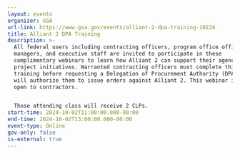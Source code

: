 ```yaml
---
layout: events
organizer: GSA
url-link: https://www.gsa.gov/events/alliant-2-dpa-training-10224
title: Alliant 2 DPA Training
description: >-
  All federal users including contracting officers, program office officials,
  managers, and executive staff are invited to participate in these
  complimentary webinars to learn how Alliant 2 can support their agency IT
  project initiatives. Warranted contracting officers must complete this
  training before requesting a Delegation of Procurement Authority (DPA), which
  will authorize them to issue orders against Alliant 2. This webinar is not
  open to contractors.


  Those attending class will receive 2 CLPs.
start-time: 2024-10-02T11:00:00.000-00:00
end-time: 2024-10-02T13:00:00.000-00:00
event-type: Online
gov-only: false
is-external: true
---
```

